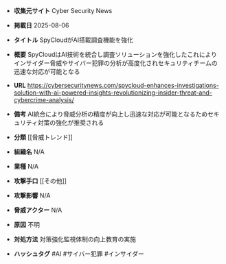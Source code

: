 - **収集元サイト**
Cyber Security News

- **掲載日**
2025-08-06

- **タイトル**
SpyCloudがAI搭載調査機能を強化

- **概要**
SpyCloudはAI技術を統合し調査ソリューションを強化したこれによりインサイダー脅威やサイバー犯罪の分析が高度化されセキュリティチームの迅速な対応が可能となる

- **URL**
https://cybersecuritynews.com/spycloud-enhances-investigations-solution-with-ai-powered-insights-revolutionizing-insider-threat-and-cybercrime-analysis/

- **備考**
AI統合により脅威分析の精度が向上し迅速な対応が可能となるためセキュリティ対策の強化が推奨される

- **分類**
[[脅威トレンド]]

- **組織名**
N/A

- **業種**
N/A

- **攻撃手口**
[[その他]]

- **攻撃影響**
N/A

- **脅威アクター**
N/A

- **原因**
不明

- **対処方法**
対策強化監視体制の向上教育の実施

- **ハッシュタグ**
#AI #サイバー犯罪 #インサイダー
